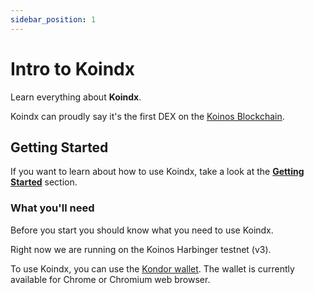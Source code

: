 ```yaml
---
sidebar_position: 1
---
```


# Intro to Koindx

Learn everything about **Koindx**.

Koindx can proudly say it's the first DEX on the [Koinos Blockchain](https://koinos.io).

## Getting Started

If you want to learn about how to use Koindx, take a look at the [**Getting Started**](getting-started/connect.md) section.

### What you'll need

Before you start you should know what you need to use Koindx.

Right now we are running on the Koinos Harbinger testnet (v3). 

To use Koindx, you can use the [Kondor wallet](https://chrome.google.com/webstore/detail/kondor/ghipkefkpgkladckmlmdnadmcchefhjl). The wallet is currently available for Chrome or Chromium web browser.

